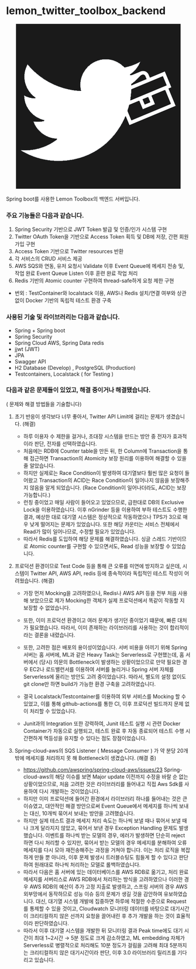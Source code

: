 # lemon_twitter_toolbox_backend

<p align="center">
  <img src="https://github.com/LemonDouble/lemon_twitter_toolbox_backend/blob/master/readmeLogo.png" />
</p>

Spring boot를 사용한 Lemon Toolbox의 백엔드 서버입니다.

### 주요 기능들은 다음과 같습니다.

1. Spring Security 기반으로 JWT Token 발급 및 인증/인가 시스템 구현
2. Twitter OAuth Token을 기반으로 Access Token 획득 및 DB에 저장, 간편 회원가입 구현
3. Access Token 기반으로 Twitter resources 반환
4. 각 서비스의 CRUD 서비스 제공
5. AWS SQS와 연동, 유저 요청시 Validate 이후 Event Queue에 메세지 전송 및, 작업 완료 Event Queue Listen 이후 훈련 완료 작업 처리
6. Redis 기반의 Atomic counter 구현하여 thread-safe하게 요청 제한 구현

- 번외 : TestContainer와 localstack 이용, AWS나 Redis 설치/연결 여부와 상관 없이 Docker 기반의 독립적 테스트 환경 구축

### 사용된 기술 및 라이브러리는 다음과 같습니다.

- Spring + Spring boot
- Spring Security
- Spring Cloud AWS, Spring Data redis
- jjwt (JWT)
- JPA
- Swagger API
- H2 Database (Develop) , PostgreSQL (Production)
- Testcontainers, Localstack ( for Testing )

### 다음과 같은 문제들이 있었고, 해결 중이거나 해결됐습니다.

( 문제와 해결 방법들을 기술합니다) 

1. 초기 반응이 생각보다 너무 좋아서, Twitter API Limit에 걸리는 문제가 생겼습니다. (해결)
    - 하루 이용자 수 제한을 걸거나, 초대장 시스템을 만드는 방안 중 전자가 효과적이라 판단, 전자를 선택하였습니다.
    - 처음에는 RDB에 Counter table을 만든 뒤, 한 Column에 Transaction을 통해 접근하면 Transaction의 Atomicity 보장 원리를 이용하여 해결할 수 있을 줄 알았습니다.
    - 하지만 실제로는 Race Condition이 발생하여 대기열보다 훨씬 많은 요청이 들어왔고 Transaction의 ACID는 Race Condition이 일어나지 않음을 보장해주지 않음을 알게 되었습니다. (Race Condition이 일어나더라도, ACID는 보장 가능합니다.)
    - 런칭 중이었고 매일 사람이 들어오고 있었으므로, 급한대로 DB의 Exclusive Lock을 이용하였습니다. 이후 nGrinder 등을 이용하여  부하 테스트도 수행한 결과, 예상한 대로 대기열 시스템은 정상적으로 작동하였으나 TPS가 3으로 매우 낮게 떨어지는 문제가 있었습니다. 또한 해당 카운터는 서비스 전체에서 Read가 많이 일어나므로, 수정할 필요가 있었습니다.
    - 따라서 Redis를 도입하여 해당 문제를 해결하였습니다. 싱글 스레드 기반이므로 Atomic counter를 구현할 수 있으면서도, Read 성능을 보장할 수 있었습니다.

1. 프로덕션 환경이므로 Test Code 등을 통해 큰 오류를 미연에 방지하고 싶은데, 시스템이 Twitter API, AWS API, redis 등에 종속적이라 독립적인 테스트 작성이 어려웠습니다. (해결)
    - 가장 먼저 Mocking을 고려하였으나, Redis나 AWS API 등을 전부 처음 사용해 보았으므로 제가 Mocking한 객체가 실제 프로덕션에서 똑같이 작동할 지 보장할 수 없었습니다.
    - 또한, 이미 프로덕션 환경이고 여러 문제가 생기던 중이었기 떄문에, 빠른 대처가 필요했습니다. 따라서, 이미 존재하는 라이브러리를 사용하는 것이 합리적이라는 결론을 내렸습니다.
    - 또한, 고려한 점은 배포의 용이성이었습니다. 서버 비용을 아끼기 위해 Spring 서버는 홈 서버에, ML과 같은 Heavy Task는 Serverless로 구현했는데, 홈 서버에서 (당시) 의문의 Bottleneck이 발생하는 상황이었으므로 만약 필요한 경우 EC2나 로드밸런서를 이용하여 서버를 늘리거나 Spring 서버 자체를 Serverless에 올리는 방안도 고려 중이었습니다. 따라서, 별도의 설정 없이도 git clone만 하면 build가 가능한 환경 구축을 고려하였습니다.
    
    - 결국 Localstack/Testcontainer를 이용하여 외부 서비스를 Mocking 할 수 있었고, 이를 통해 github-actions를 통한 CI, 이후 프로덕션 빌드까지 문제 없이 처리할 수 있었습니다.
    - Junit과의 Integration 또한 강력하여, Junit 테스트 실행 시 관련 Docker Container가 자동으로 실행되고, 테스트 완료 후 자동 종료되어 테스트 수행 시 간편하게 멱등성을 유지할 수 있다는 점도 장점이었습니다.

1. Spring-cloud-aws의 SQS Listener ( Message Consumer ) 가 약 분당 20개밖에 메세지를 처리하지 못 해 Bottleneck이 생겼습니다. (해결 중)
    - https://github.com/awspring/spring-cloud-aws/issues/23 Spring-cloud-aws의 해당 이슈를 보면 Major update 이전까지 수정을 바랄 순 없는 상황이었으므로, 처음 고려한 것은 라이브러리를 들어내고 직접 Aws Sdk를 사용하여 다시 개발하는 것이었습니다.
    - 하지만 이미 프로덕션에 들어간 환경에서 라이브러리 하나를 들어내는 것은 큰 이슈였고, 대안적인 해결 방안으로써 Event Queue에서 메세지를 하나씩 보내는 대신, 10개씩 묶어서 보내는 방안을 고려했습니다.
    - 하지만 실제 테스트 결과 메세지 처리 속도는 하나씩 보낼 때나 묶어서 보낼 때나 크게 달라지지 않았고, 묶어서 보낸 경우 Exception Handling 문제도 발생했습니다. 이벤트를 하나씩 받는 모델의 경우, 에러가 발생하면 단순히 reject 하면 다시 처리할 수 있지만, 묶어서 받는 모델의 경우 메세지를 분해하여 오류 메세지를 다시 모아 재전송해주는 과정을 거쳐야 합니다. 이는 처리 로직을 복잡하게 만들 뿐 아니라, 이후 문제 발생시 트러블슈팅도 힘들게 할 수 있다고 판단하여 원래대로 하나씩 처리하는 모델로 롤백하였습니다.
    - 따라서 다음은 홈 서버에 있는 데이터베이스를 AWS RDB로 옮기고, 처리 완료 메세지를 서버리스로 AWS RDB에서 처리하는 방식을 고려하였으나 이러한 경우 AWS RDB의 예산이 추가 고정 지출로 발생하고, 스프링 서버의 경우 AWS 외부망에서 동작하므로 성능 이슈 등의 문제가 생길 것을 감안하여 유보하였습니다. 대신, 대기열 시스템 개발에 집중하면 하루에 적절한 수준으로 Request를 통제할 수 있을 것이고, Cloudwatch 모니터링 데이터를 바탕으로 대기시간이 크리티컬하지 않은 선까지 요청을 끌어내린 후 추가 개발을 하는 것이 효율적이라 판단하였습니다.
    - 따라서 이후 대기열 시스템을 개발한 뒤 모니터링 결과 Peak time에도 대기 시간이 최대 1~2시간 → 5분 정도로 크게 감소하였고, ML embedding 자체가 Serverless로 병렬적으로 처리해도 10분 정도가 걸림을 고려해 최대 5분까지는 크리티컬하지 않은 대기시간이라 판단, 이후 3.0 라이브러리 릴리즈를 기다리고 있습니다.

